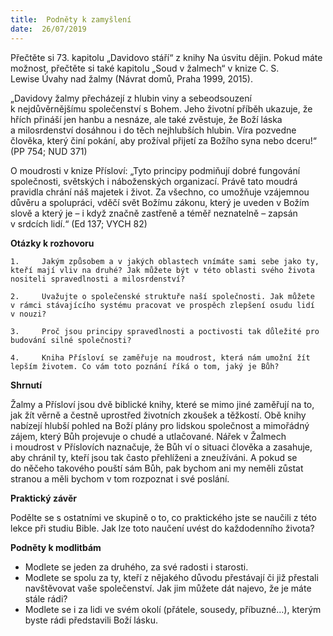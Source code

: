 ```yaml
---
title:  Podněty k zamyšlení
date:  26/07/2019
---
```


Přečtěte si 73. kapitolu „Davidovo stáří“ z knihy Na úsvitu dějin. Pokud máte možnost, přečtěte si také kapitolu „Soud v žalmech“ v knize C. S. Lewise Úvahy nad žalmy (Návrat domů, Praha 1999, 2015).

„Davidovy žalmy přecházejí z hlubin viny a sebeodsouzení k nejdůvěrnějšímu společenství s Bohem. Jeho životní příběh ukazuje, že hřích přináší jen hanbu a nesnáze, ale také zvěstuje, že Boží láska a milosrdenství dosáhnou i do těch nejhlubších hlubin. Víra pozvedne člověka, který činí pokání, aby prožíval přijetí za Božího syna nebo dceru!“ (PP 754; NUD 371)

O moudrosti v knize Přísloví: „Tyto principy podmiňují dobré fungování společnosti, světských i náboženských organizací. Právě tato moudrá pravidla chrání náš majetek i život. Za všechno, co umožňuje vzájemnou důvěru a spolupráci, vděčí svět Božímu zákonu, který je uveden v Božím slově a který je – i když značně zastřeně a téměř neznatelně – zapsán v srdcích lidí.“ (Ed 137; VYCH 82)

**Otázky k rozhovoru**

`1. 	Jakým způsobem a v jakých oblastech vnímáte sami sebe jako ty, kteří mají vliv na druhé? Jak můžete být v této oblasti svého života nositeli spravedlnosti a milosrdenství?`

`2. 	Uvažujte o společenské struktuře naší společnosti. Jak můžete v rámci stávajícího systému pracovat ve prospěch zlepšení osudu lidí v nouzi?`

`3. 	Proč jsou principy spravedlnosti a poctivosti tak důležité pro budování silné společnosti?`

`4. 	Kniha Přísloví se zaměřuje na moudrost, která nám umožní žít lepším životem. Co vám toto poznání říká o tom, jaký je Bůh?`

**Shrnutí**

Žalmy a Přísloví jsou dvě biblické knihy, které se mimo jiné zaměřují na to, jak žít věrně a čestně uprostřed životních zkoušek a těžkostí. Obě knihy nabízejí hlubší pohled na Boží plány pro lidskou společnost a mimořádný zájem, který Bůh projevuje o chudé a utlačované. Nářek v Žalmech i moudrost v Příslovích naznačuje, že Bůh ví o situaci člověka a zasahuje, aby chránil ty, kteří jsou tak často přehlíženi a zneužíváni. A pokud se do něčeho takového pouští sám Bůh, pak bychom ani my neměli zůstat stranou a měli bychom v tom rozpoznat i své poslání.

**Praktický závěr**

Podělte se s ostatními ve skupině o to, co praktického jste se naučili z této lekce při studiu Bible. Jak lze toto naučení uvést do každodenního života?

**Podněty k modlitbám**

- Modlete se jeden za druhého, za své radosti i starosti.
- Modlete se spolu za ty, kteří z nějakého důvodu přestávají či již přestali navštěvovat vaše společenství. Jak jim můžete dát najevo, že je máte stále rádi?
- Modlete se i za lidi ve svém okolí (přátele, sousedy, příbuzné…), kterým byste rádi představili Boží lásku.